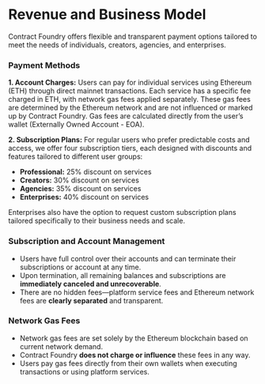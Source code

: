 # Revenue and Business Model

Contract Foundry offers flexible and transparent payment options tailored to meet the needs of individuals, creators, agencies, and enterprises.

### Payment Methods

**1. Account Charges:**
Users can pay for individual services using Ethereum (ETH) through direct mainnet transactions. Each service has a specific fee charged in ETH, with network gas fees applied separately. These gas fees are determined by the Ethereum network and are not influenced or marked up by Contract Foundry. Gas fees are calculated directly from the user’s wallet (Externally Owned Account - EOA).

**2. Subscription Plans:**
For regular users who prefer predictable costs and access, we offer four subscription tiers, each designed with discounts and features tailored to different user groups:

* **Professional:** 25% discount on services
* **Creators:** 30% discount on services
* **Agencies:** 35% discount on services
* **Enterprises:** 40% discount on services

Enterprises also have the option to request custom subscription plans tailored specifically to their business needs and scale.

### Subscription and Account Management

* Users have full control over their accounts and can terminate their subscriptions or account at any time.
* Upon termination, all remaining balances and subscriptions are **immediately canceled and unrecoverable**.
* There are no hidden fees—platform service fees and Ethereum network fees are **clearly separated** and transparent.

### Network Gas Fees

* Network gas fees are set solely by the Ethereum blockchain based on current network demand.
* Contract Foundry **does not charge or influence** these fees in any way.
* Users pay gas fees directly from their own wallets when executing transactions or using platform services.


